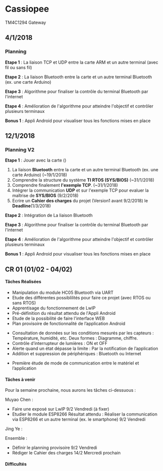 # Cassiopee
TM4C1294 Gateway

## 4/1/2018
### Planning
**Etape 1** : La liaison TCP et UDP entre la carte ARM et un autre terminal (avec fil ou sans fil)

**Etape 2** : La liaison Bluetooth entre la carte et un autre terminal Bluetooth (ex. une carte Arduino)

**Etape 3** : Algorithme pour finaliser la contrôle du terminal Bluetooth par l'internet

**Etape 4** : Amélioration de l'algorithme pour atteindre l'objectif et contrôler plusieurs terminaux

**Bonus 1** : Appli Android pour visualiser tous les fonctions mises en place



## 12/1/2018
### Planning V2
**Etape 1** : Jouer avec la carte ()
1. La liaison **Bluetooth** entre la carte et un autre terminal Bluetooth (ex. une carte Arduino) (~19/1/2018)
2. Comprendre la structure du système **TI RTOS (SYS/BIOS)**  (~31/1/2018)
3. Comprendre finalement **l'exemple TCP**. (~31/1/2018)
4. Intégrer la communication **UDP** et sur l'exemple TCP pour evaluer la maîtrise de **SYS/BIOS** (9/2/2018)
5. Ecrire un **Cahier des charges** du projet (Version1 avant 9/2/2018) le **Deadline**(1/3/2018)

**Etape 2** : Intégration de La liaison Bluetooth

**Etape 3** : Algorithme pour finaliser la contrôle du terminal Bluetooth par l'internet

**Etape 4** : Amélioration de l'algorithme pour atteindre l'objectif et contrôler plusieurs terminaux

**Bonus 1** : Appli Android pour visualiser tous les fonctions mises en place



## CR 01 (01/02 - 04/02) 

#### Tâches Réalisées

- Manipulation du module HC05 Bluetooth via UART 
- Etude des différentes possiblilités pour faire ce projet (avec RTOS ou sans RTOS)
- Apprentisage du fonctionnement de LwIP
- Pré-définition du résultat attendu de l'Appli Android
- Etude de la possibilité de faire l'interface WEB 
- Plan provisoire de fonctionnalité de l’application Android
+ Consultation de données sur les conditions mesurés par les capteurs : Température, humidité, etc. Deux formes : Diagramme, chiffre.
+ Contrôle d’interrupteur de lumières : ON et OFF
+ Alerte quand un état dépasse la limite : Par la notification de l’application
+ Addition et suppression de périphériques : Bluetooth ou Internet  
-	Première étude de mode de communication entre le matériel et l’application


#### Tâches à venir

Pour la semaine prochaine, nous aurons les tâches ci-dessuous : 

Muyao Chen : 

- Faire une exposé sur LwIP 	9/2 Vendredi (à fixer)
- Etudier le module ESP8266	Résultat attendu : Réaliser la communication via ESP8266 et un autre terminal (ex. le smartphone)    9/2 Vendredi

Jing Ye : 



Ensemble :

- Définir le planning provisoire	9/2 Vendredi
- Rédiger le Cahier des charges    14/2 Mercredi prochain 



#### Difficultés
